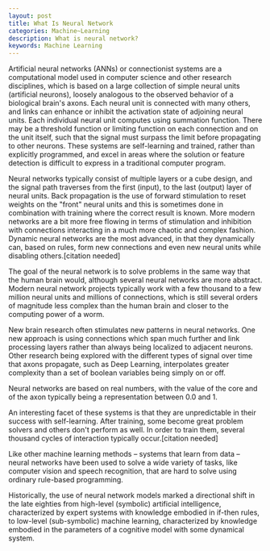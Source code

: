 ```yaml
---
layout: post
title: What Is Neural Network
categories: Machine~Learning
description: What is neural network?
keywords: Machine Learning
---
```


Artificial neural networks (ANNs) or connectionist systems are a computational model used in computer science and other research disciplines, which is based on a large collection of simple neural units (artificial neurons), loosely analogous to the observed behavior of a biological brain's axons. Each neural unit is connected with many others, and links can enhance or inhibit the activation state of adjoining neural units. Each individual neural unit computes using summation function. There may be a threshold function or limiting function on each connection and on the unit itself, such that the signal must surpass the limit before propagating to other neurons. These systems are self-learning and trained, rather than explicitly programmed, and excel in areas where the solution or feature detection is difficult to express in a traditional computer program.

Neural networks typically consist of multiple layers or a cube design, and the signal path traverses from the first (input), to the last (output) layer of neural units. Back propagation is the use of forward stimulation to reset weights on the "front" neural units and this is sometimes done in combination with training where the correct result is known. More modern networks are a bit more free flowing in terms of stimulation and inhibition with connections interacting in a much more chaotic and complex fashion. Dynamic neural networks are the most advanced, in that they dynamically can, based on rules, form new connections and even new neural units while disabling others.[citation needed]

The goal of the neural network is to solve problems in the same way that the human brain would, although several neural networks are more abstract. Modern neural network projects typically work with a few thousand to a few million neural units and millions of connections, which is still several orders of magnitude less complex than the human brain and closer to the computing power of a worm.

New brain research often stimulates new patterns in neural networks. One new approach is using connections which span much further and link processing layers rather than always being localized to adjacent neurons. Other research being explored with the different types of signal over time that axons propagate, such as Deep Learning, interpolates greater complexity than a set of boolean variables being simply on or off.

Neural networks are based on real numbers, with the value of the core and of the axon typically being a representation between 0.0 and 1.

An interesting facet of these systems is that they are unpredictable in their success with self-learning. After training, some become great problem solvers and others don't perform as well. In order to train them, several thousand cycles of interaction typically occur.[citation needed]

Like other machine learning methods – systems that learn from data – neural networks have been used to solve a wide variety of tasks, like computer vision and speech recognition, that are hard to solve using ordinary rule-based programming.

Historically, the use of neural network models marked a directional shift in the late eighties from high-level (symbolic) artificial intelligence, characterized by expert systems with knowledge embodied in if-then rules, to low-level (sub-symbolic) machine learning, characterized by knowledge embodied in the parameters of a cognitive model with some dynamical system.

